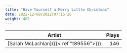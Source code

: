 ```yaml
---
title: "Have Yourself a Merry Little Christmas"
date: 2022-12-08/2022T07:15:26
weight: 482
---
```




 Artist | Plays 
----- | -----:
[Sarah McLachlan]({{< ref "t89556">}}) | 146

